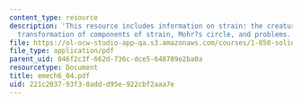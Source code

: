 ```yaml
---
content_type: resource
description: 'This resource includes information on strain: the creature and its components,
  transformation of components of strain, Mohr?s circle, and problems.'
file: https://ol-ocw-studio-app-qa.s3.amazonaws.com/courses/1-050-solid-mechanics-fall-2004/221c203793f38addd95e922cbf2aaa7e_emech6_04.pdf
file_type: application/pdf
parent_uid: 046f2c3f-662d-736c-dce5-648789e2ba0a
resourcetype: Document
title: emech6_04.pdf
uid: 221c2037-93f3-8add-d95e-922cbf2aaa7e
---
```

